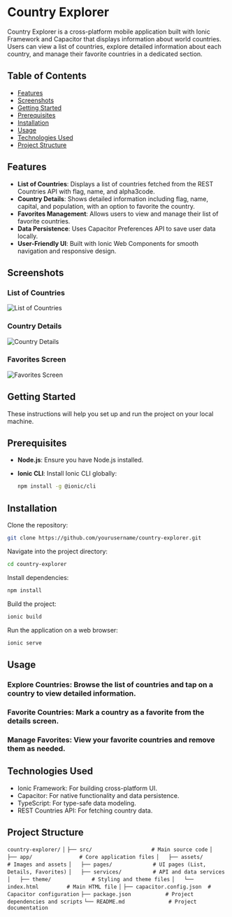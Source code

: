 # Country Explorer

Country Explorer is a cross-platform mobile application built with Ionic Framework and Capacitor that displays information about world countries. Users can view a list of countries, explore detailed information about each country, and manage their favorite countries in a dedicated section.

## Table of Contents

- [Features](#features)
- [Screenshots](#screenshots)
- [Getting Started](#getting-started)
- [Prerequisites](#prerequisites)
- [Installation](#installation)
- [Usage](#usage)
- [Technologies Used](#technologies-used)
- [Project Structure](#project-structure)

## Features

- **List of Countries**: Displays a list of countries fetched from the REST Countries API with flag, name, and alpha3code.
- **Country Details**: Shows detailed information including flag, name, capital, and population, with an option to favorite the country.
- **Favorites Management**: Allows users to view and manage their list of favorite countries.
- **Data Persistence**: Uses Capacitor Preferences API to save user data locally.
- **User-Friendly UI**: Built with Ionic Web Components for smooth navigation and responsive design.

## Screenshots

### List of Countries
![List of Countries](path/to/your/list-of-countries.png)

### Country Details
![Country Details](path/to/your/country-details.png)

### Favorites Screen
![Favorites Screen](path/to/your/favorites-screen.png)

## Getting Started

These instructions will help you set up and run the project on your local machine.

## Prerequisites

- **Node.js**: Ensure you have Node.js installed.
- **Ionic CLI**: Install Ionic CLI globally:

  ```bash
  npm install -g @ionic/cli

## Installation
Clone the repository:

```bash
git clone https://github.com/yourusername/country-explorer.git
```
Navigate into the project directory:

```bash
cd country-explorer
```

Install dependencies:
```bash
npm install
```
Build the project:

```bash
ionic build
```
Run the application on a web browser:

```bash
ionic serve
```
## Usage
### Explore Countries: Browse the list of countries and tap on a country to view detailed information.
### Favorite Countries: Mark a country as a favorite from the details screen.
### Manage Favorites: View your favorite countries and remove them as needed.

## Technologies Used
- Ionic Framework: For building cross-platform UI.
- Capacitor: For native functionality and data persistence.
- TypeScript: For type-safe data modeling.
- REST Countries API: For fetching country data.

## Project Structure

`country-explorer/`
`│`
`├── src/                   # Main source code`
`│   ├── app/               # Core application files`
`│   ├── assets/            # Images and assets`
`│   ├── pages/             # UI pages (List, Details, Favorites)`
`│   ├── services/          # API and data services`
`│   ├── theme/             # Styling and theme files`
`│   └── index.html         # Main HTML file`
`│`
`├── capacitor.config.json  # Capacitor configuration`
`├── package.json           # Project dependencies and scripts`
`└── README.md              # Project documentation`